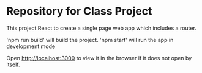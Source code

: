 # Repository for Class Project

This project React to create a single page web app which includes a router.

'npm run build' will build the project.
'npm start' will run the app in development mode

Open [http://localhost:3000](http://localhost:3000) to view it in the browser if it does not open by itself.

